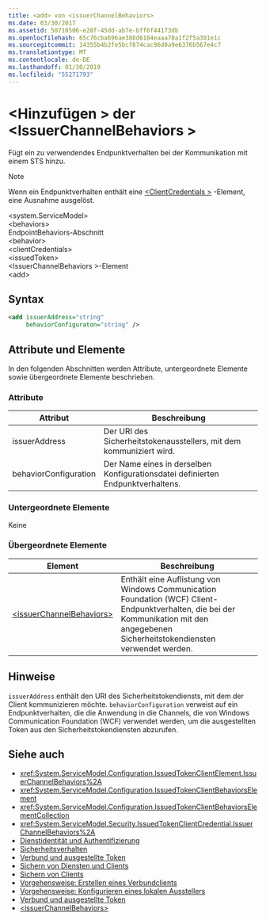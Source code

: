 ```yaml
---
title: <add> von <issuerChannelBehaviors>
ms.date: 03/30/2017
ms.assetid: 50710506-e28f-45dd-ab7e-bff6f44173db
ms.openlocfilehash: 65c76cba696ae388d6184eaaa70a1f2f5a301e1c
ms.sourcegitcommit: 14355b4b2fe5bcf874cac96d0a9e6376b567e4c7
ms.translationtype: MT
ms.contentlocale: de-DE
ms.lasthandoff: 01/30/2019
ms.locfileid: "55271793"
---
```

# <a name="add-of-issuerchannelbehaviors"></a>\<Hinzufügen > der \<IssuerChannelBehaviors >
Fügt ein zu verwendendes Endpunktverhalten bei der Kommunikation mit einem STS hinzu.  
  
> [!NOTE]
>  Wenn ein Endpunktverhalten enthält eine [ \<ClientCredentials >](../../../../../docs/framework/configure-apps/file-schema/wcf/clientcredentials.md) -Element, eine Ausnahme ausgelöst.  
  
 \<system.ServiceModel>  
\<behaviors>  
EndpointBehaviors-Abschnitt  
\<behavior>  
\<clientCredentials>  
\<issuedToken>  
\<IssuerChannelBehaviors >-Element  
\<add>  
  
## <a name="syntax"></a>Syntax  
  
```xml  
<add issuerAddress="string"
     behaviorConfiguraton="string" />
```  
  
## <a name="attributes-and-elements"></a>Attribute und Elemente  
 In den folgenden Abschnitten werden Attribute, untergeordnete Elemente sowie übergeordnete Elemente beschrieben.  
  
### <a name="attributes"></a>Attribute  
  
|Attribut|Beschreibung|  
|---------------|-----------------|  
|issuerAddress|Der URI des Sicherheitstokenausstellers, mit dem kommuniziert wird.|  
|behaviorConfiguration|Der Name eines in derselben Konfigurationsdatei definierten Endpunktverhaltens.|  
  
### <a name="child-elements"></a>Untergeordnete Elemente  
 Keine  
  
### <a name="parent-elements"></a>Übergeordnete Elemente  
  
|Element|Beschreibung|  
|-------------|-----------------|  
|[\<issuerChannelBehaviors>](../../../../../docs/framework/configure-apps/file-schema/wcf/issuerchannelbehaviors-element.md)|Enthält eine Auflistung von Windows Communication Foundation (WCF) Client-Endpunktverhalten, die bei der Kommunikation mit den angegebenen Sicherheitstokendiensten verwendet werden.|  
  
## <a name="remarks"></a>Hinweise  
 `issuerAddress` enthält den URI des Sicherheitstokendiensts, mit dem der Client kommunizieren möchte. `behaviorConfiguration` verweist auf ein Endpunktverhalten, die die Anwendung in die Channels, die von Windows Communication Foundation (WCF) verwendet werden, um die ausgestellten Token aus den Sicherheitstokendiensten abzurufen.  
  
## <a name="see-also"></a>Siehe auch
- <xref:System.ServiceModel.Configuration.IssuedTokenClientElement.IssuerChannelBehaviors%2A>
- <xref:System.ServiceModel.Configuration.IssuedTokenClientBehaviorsElement>
- <xref:System.ServiceModel.Configuration.IssuedTokenClientBehaviorsElementCollection>
- <xref:System.ServiceModel.Security.IssuedTokenClientCredential.IssuerChannelBehaviors%2A>
- [Dienstidentität und Authentifizierung](../../../../../docs/framework/wcf/feature-details/service-identity-and-authentication.md)
- [Sicherheitsverhalten](../../../../../docs/framework/wcf/feature-details/security-behaviors-in-wcf.md)
- [Verbund und ausgestellte Token](../../../../../docs/framework/wcf/feature-details/federation-and-issued-tokens.md)
- [Sichern von Diensten und Clients](../../../../../docs/framework/wcf/feature-details/securing-services-and-clients.md)
- [Sichern von Clients](../../../../../docs/framework/wcf/securing-clients.md)
- [Vorgehensweise: Erstellen eines Verbundclients](../../../../../docs/framework/wcf/feature-details/how-to-create-a-federated-client.md)
- [Vorgehensweise: Konfigurieren eines lokalen Ausstellers](../../../../../docs/framework/wcf/feature-details/how-to-configure-a-local-issuer.md)
- [Verbund und ausgestellte Token](../../../../../docs/framework/wcf/feature-details/federation-and-issued-tokens.md)
- [\<issuerChannelBehaviors>](../../../../../docs/framework/configure-apps/file-schema/wcf/issuerchannelbehaviors-element.md)
